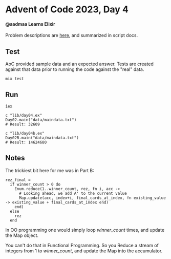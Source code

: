 # Advent of Code 2023, Day 4

#### @aadmaa Learns Elixir
Problem descriptions are [here](https://adventofcode.com/2023/day/4), and summarized in script docs.

## Test

AoC provided sample data and an expected answer. Tests are created against that data prior to running the code against the "real" data.
```
mix test
```

## Run

```
iex

c "lib/day04.ex"
Day02.main("data/maindata.txt")
# Result: 32609

c "lib/day04b.ex"
Day02B.main("data/maindata.txt")
# Result: 14624680
```

## Notes
The trickiest bit here for me was in Part B:
```
rez_final =  
  if winner_count > 0 do
    Enum.reduce(1..winner_count, rez, fn i, acc ->
      # Looking ahead, we add A' to the current value
      Map.update(acc, index+i, final_cards_at_index, fn existing_value -> existing_value + final_cards_at_index end)
    end)
  else
    rez
  end
```
In OO programming one would simply loop *winner_count* times, and update the Map object. 

You can't do that in Functional Programming. So you Reduce a stream of integers from 1 to *winner_count*, and update the Map into the accumulator. 
